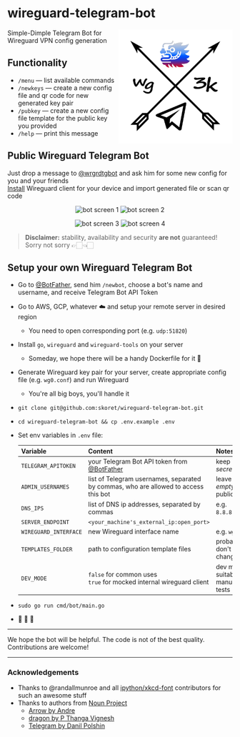 # wireguard-telegram-bot

<img alt="It was supposed to be a cool logo here" src="https://github.com/dfyzicka/wireguard-telegram-bot/raw/dev/assets/logo.png" width="256" height="256" align="right">

Simple-Dimple Telegram Bot for Wireguard VPN config generation

## Functionality

- `/menu` — list available commands
- `/newkeys` — create a new config file and qr code for new generated key pair
- `/pubkey` — create a new config file template for the public key you provided
- `/help` — print this message

## Public Wireguard Telegram Bot

Just drop a message to [@wrgrdtgbot](https://t.me/wrgrdtgbot) and ask him for some new config for you and your friends   
[Install](https://www.wireguard.com/install/) Wireguard client for your device and import generated file or scan qr code

<p align="center">
  <img alt="bot screen 1" src="https://github.com/dfyzicka/wireguard-telegram-bot/raw/dev/assets/bot/bot_1.png" width="300" />
  <img alt="bot screen 2" src="https://github.com/dfyzicka/wireguard-telegram-bot/raw/dev/assets/bot/bot_2.png" width="300" /> 
</p>
<p align="center">
  <img alt="bot screen 3" src="https://github.com/dfyzicka/wireguard-telegram-bot/raw/dev/assets/bot/bot_3.png" width="300" />
  <img alt="bot screen 4" src="https://github.com/dfyzicka/wireguard-telegram-bot/raw/dev/assets/bot/bot_4.png" width="300" />
</p>

> **Disclaimer:** stability, availability and security **are not** guaranteed! Sorry not sorry 👉🏻👈🏻

## Setup your own Wireguard Telegram Bot

- Go to [@BotFather](https://t.me/BotFather), send him `/newbot`, choose a bot's name and username, and receive Telegram Bot API Token
- Go to AWS, GCP, whatever ☁️ and setup your remote server in desired region
  - You need to open corresponding port (e.g. `udp:51820`)
- Install `go`, `wireguard` and `wireguard-tools` on your server
  - Someday, we hope there will be a handy Dockerfile for it 🐳
- Generate Wireguard key pair for your server, create appropriate config file (e.g. `wg0.conf`) and run Wireguard
  - You're all big boys, you'll handle it
- `git clone git@github.com:skoret/wireguard-telegram-bot.git`
- `cd wireguard-telegram-bot && cp .env.example .env`
- Set env variables in `.env` file:

  | Variable              | Content | Notes |
    | :-------------------- | ------- | ----- |
  | `TELEGRAM_APITOKEN`   | your Telegram Bot API token from [@BotFather](https://t.me/BotFather) | keep it in _secret_! |
  | `ADMIN_USERNAMES`     | list of Telegram usernames, separated by commas, who are allowed to access this bot | leave variable _empty_ for public access |
  | `DNS_IPS`             | list of DNS ip addresses, separated by commas | e.g. `8.8.8.8,8.8.4.4` |
  | `SERVER_ENDPOINT`     | `<your_machine's_external_ip:open_port>` | |
  | `WIREGUARD_INTERFACE` | new Wireguard interface name | e.g. `wg0` |
  | `TEMPLATES_FOLDER`    | path to configuration template files | probably, you don't wanna change it |
  | `DEV_MODE`            | `false` for common uses<br />`true` for mocked internal wireguard client | dev mode suitable for manual bot ui tests |
- `sudo go run cmd/bot/main.go`
- 🎉 🍻 🥳

---
We hope the bot will be helpful. The code is not of the best quality. Contributions are welcome!

---
### Acknowledgements
- Thanks to @randallmunroe and all [ipython/xkcd-font](https://github.com/ipython/xkcd-font) contributors for such an awesome stuff
- Thanks to authors from [Noun Project](https://thenounproject.com/)
  - [Arrow by Andre](https://thenounproject.com/icon/1771844/)
  - [dragon by P Thanga Vignesh](https://thenounproject.com/icon/2863783/)
  - [Telegram by Danil Polshin](https://thenounproject.com/icon/1634539/)
